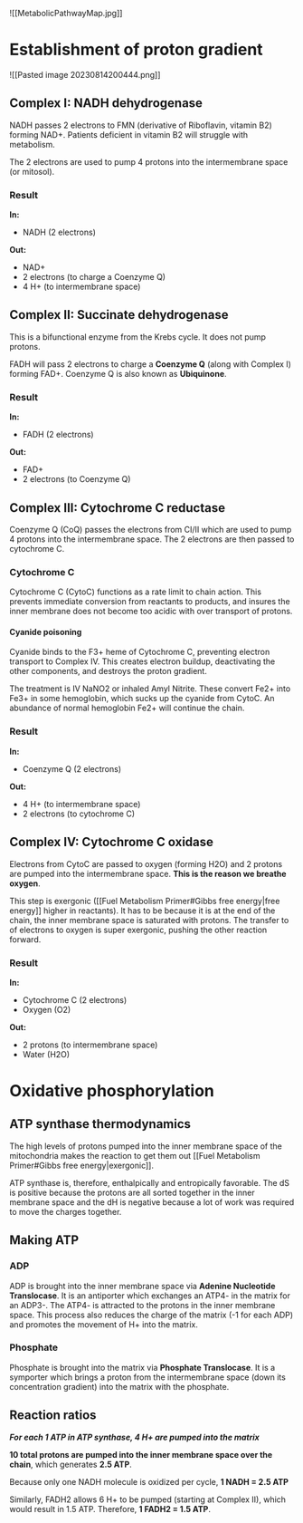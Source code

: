 ![[MetabolicPathwayMap.jpg]]
# Establishment of proton gradient

![[Pasted image 20230814200444.png]]
## Complex I: NADH dehydrogenase
NADH passes 2 electrons to FMN (derivative of Riboflavin, vitamin B2) forming NAD+. Patients deficient in vitamin B2 will struggle with metabolism.

The 2 electrons are used to pump 4 protons into the intermembrane space (or mitosol).
### Result
**In:**
- NADH (2 electrons)

**Out:**
- NAD+
- 2 electrons (to charge a Coenzyme Q)
- 4 H+ (to intermembrane space)
## Complex II: Succinate dehydrogenase
This is a bifunctional enzyme from the Krebs cycle. It does not pump protons.

FADH will pass 2 electrons to charge a **Coenzyme Q** (along with Complex I) forming FAD+. Coenzyme Q is also known as **Ubiquinone**.
### Result
**In:**
- FADH (2 electrons)

**Out:**
- FAD+
- 2 electrons (to Coenzyme Q)
## Complex III: Cytochrome C reductase
Coenzyme Q (CoQ) passes the electrons from CI/II which are used to pump 4 protons into the intermembrane space. The 2 electrons are then passed to cytochrome C.
### Cytochrome C
Cytochrome C (CytoC) functions as a rate limit to chain action. This prevents immediate conversion from reactants to products, and insures the inner membrane does not become too acidic with over transport of protons.
#### Cyanide poisoning
Cyanide binds to the F3+ heme of Cytochrome C, preventing electron transport to Complex IV. This creates electron buildup, deactivating the other components, and destroys the proton gradient.

The treatment is IV NaNO2 or inhaled Amyl Nitrite. These convert Fe2+ into Fe3+ in some hemoglobin, which sucks up the cyanide from CytoC. An abundance of normal hemoglobin Fe2+ will continue the chain.
### Result
**In:**
- Coenzyme Q (2 electrons)

**Out:**
- 4 H+ (to intermembrane space)
- 2 electrons (to cytochrome C)

## Complex IV: Cytochrome C oxidase
Electrons from CytoC are passed to oxygen (forming H2O) and 2 protons are pumped into the intermembrane space. **This is the reason we breathe oxygen**.

This step is exergonic ([[Fuel Metabolism Primer#Gibbs free energy|free energy]] higher in reactants). It has to be because it is at the end of the chain, the inner membrane space is saturated with protons. The transfer to of electrons to oxygen is super exergonic, pushing the other reaction forward.
### Result
**In:**
- Cytochrome C (2 electrons)
- Oxygen (O2)

**Out:**
- 2 protons (to intermembrane space)
- Water (H2O)
# Oxidative phosphorylation
## ATP synthase thermodynamics
The high levels of protons pumped into the inner membrane space of the mitochondria makes the reaction to get them out [[Fuel Metabolism Primer#Gibbs free energy|exergonic]].

ATP synthase is, therefore, enthalpically and entropically favorable. The dS is positive because the protons are all sorted together in the inner membrane space and the dH is negative because a lot of work was required to move the charges together.
## Making ATP
### ADP
ADP is brought into the inner membrane space via **Adenine Nucleotide Translocase**. It is an antiporter which exchanges an ATP4- in the matrix for an ADP3-. The ATP4- is attracted to the protons in the inner membrane space. This process also reduces the charge of the matrix (-1 for each ADP) and promotes the movement of H+ into the matrix.
### Phosphate
Phosphate is brought into the matrix via **Phosphate Translocase**. It is a symporter which brings a proton from the intermembrane space (down its concentration gradient) into the matrix with the phosphate.
## Reaction ratios
***For each 1 ATP in ATP synthase, 4 H+ are pumped into the matrix***

**10 total protons are pumped into the inner membrane space over the chain**, which generates **2.5 ATP**.

Because only one NADH molecule is oxidized per cycle, **1 NADH = 2.5 ATP**

Similarly, FADH2 allows 6 H+ to be pumped (starting at Complex II), which would result in 1.5 ATP. Therefore, **1 FADH2 = 1.5 ATP**.

